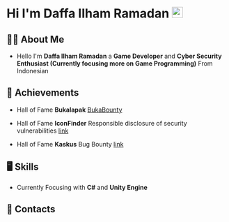 # Hi I'm Daffa Ilham Ramadan <img src="https://giphy.com/stickers/UAB-IT-tech-technology-uabit-VdoIFLsMIlwzfKD52" width="25px">

## 👨‍💻 About Me
- Hello I'm **Daffa Ilham Ramadan** a **Game Developer** and **Cyber Security Enthusiast (Currently focusing more on Game Programming)** From Indonesian


## 🥇 Achievements
- Hall of Fame **Bukalapak** [BukaBounty](https://bukalapak.github.io/bukabounty/)

- Hall of Fame **IconFinder** Responsible disclosure of security vulnerabilities [link](https://support.iconfinder.com/en/articles/18178-responsible-disclosure-of-security-vulnerabilities)

- Hall of Fame **Kaskus** Bug Bounty [link](https://bantuan.kaskus.co.id/hc/id/articles/360026355992-Hall-of-Fame)

## 🖥️ Skills
- Currently Focusing with **C#** and **Unity Engine**

## 📱 Contacts


